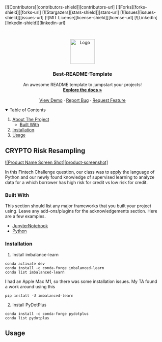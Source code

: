 <!--
*** Thanks for checking out the Best-README-Template. If you have a suggestion
*** that would make this better, please fork the repo and create a pull request
*** or simply open an issue with the tag "enhancement".
*** Thanks again! Now go create something AMAZING! :D
-->



<!-- PROJECT SHIELDS -->
<!--
*** I'm using markdown "reference style" links for readability.
*** Reference links are enclosed in brackets [ ] instead of parentheses ( ).
*** See the bottom of this document for the declaration of the reference variables
*** for contributors-url, forks-url, etc. This is an optional, concise syntax you may use.
*** https://www.markdownguide.org/basic-syntax/#reference-style-links
-->
[![Contributors][contributors-shield]][contributors-url]
[![Forks][forks-shield]][forks-url]
[![Stargazers][stars-shield]][stars-url]
[![Issues][issues-shield]][issues-url]
[![MIT License][license-shield]][license-url]
[![LinkedIn][linkedin-shield]][linkedin-url]



<!-- PROJECT LOGO -->
<br />
<p align="center">
  <a href="https://github.com/othneildrew/Best-README-Template">
    <img src="images/logo.png" alt="Logo" width="80" height="80">
  </a>

  <h3 align="center">Best-README-Template</h3>

  <p align="center">
    An awesome README template to jumpstart your projects!
    <br />
    <a href="https://github.com/othneildrew/Best-README-Template"><strong>Explore the docs »</strong></a>
    <br />
    <br />
    <a href="https://github.com/othneildrew/Best-README-Template">View Demo</a>
    ·
    <a href="https://github.com/othneildrew/Best-README-Template/issues">Report Bug</a>
    ·
    <a href="https://github.com/othneildrew/Best-README-Template/issues">Request Feature</a>
  </p>
</p>



<!-- TABLE OF CONTENTS -->
<details open="open">
  <summary>Table of Contents</summary>
  <ol>
    <li>
      <a href="#about-the-project">About The Project</a>
      <ul>
        <li><a href="#built-with">Built With</a></li>
      </ul>
        <li><a href="#installation">Installation</a></li>
      </ul>
    </li>
    <li><a href="#usage">Usage</a></li>
  </ol>
</details>



<!-- ABOUT THE PROJECT -->
## CRYPTO Risk Resampling

[![Product Name Screen Shot][product-screenshot]](https://github.com/ngomatterwhat/Module-12/blob/31c191a331963aa558ccb8fa507bdd23faea0e86/images/Screen%20Shot%202021-09-18%20at%205.30.31%20PM.png)

In this Fintech Challenge question, our class was to apply the language of Python and our newly found knowledge of supervised learning to analyze data for a which borrower has high risk for credit vs low risk for credit. 
### Built With

This section should list any major frameworks that you built your project using. Leave any add-ons/plugins for the acknowledgements section. Here are a few examples.
* [JupyterNotebook](https://jupyter.org/)
* [Python](https://www.python.org/)


### Installation

1. Install imbalance-learn
```
conda activate dev
conda install -c conda-forge imbalanced-learn
conda list imbalanced-learn
```
 
I had an Apple Mac M1, so there was some installation issues. My TA found a work around using this

```
pip install -U imbalanced-learn

```

2. Install PyDotPlus
```
conda install -c conda-forge pydotplus
conda list pydotplus
```



<!-- USAGE EXAMPLES -->
## Usage





